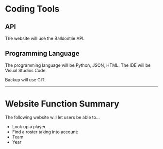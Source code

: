 # Coding Tools

  ## API 
  
  The website will use the Balldontlie API.
  
  ## Programming Language
  
  The programming language will be Python, JSON, HTML.
   	The IDE will be Visual Studios Code.

  Backup will use GIT.

------------------------------------------------------------------

# Website Function Summary
 
  The following website will let users be able to…
  - Look up a player
  - Find a roster taking into account:
  - Team
  - Year
  
